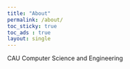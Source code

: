 ```yaml
---
title: "About"
permalink: /about/
toc_sticky: true
toc_ads : true
layout: single
---
```


CAU Computer Science and Engineering
